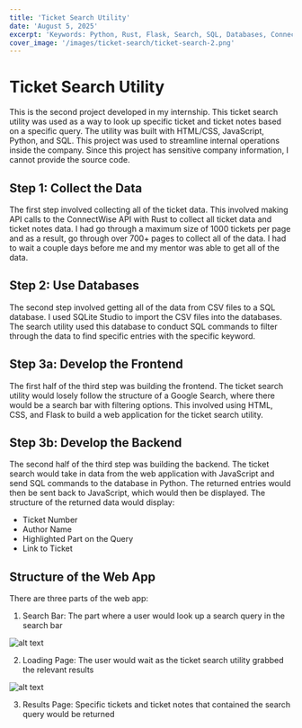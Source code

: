 ```yaml
---
title: 'Ticket Search Utility'
date: 'August 5, 2025'
excerpt: 'Keywords: Python, Rust, Flask, Search, SQL, Databases, ConnectWise API'
cover_image: '/images/ticket-search/ticket-search-2.png'
---
```


# Ticket Search Utility

This is the second project developed in my internship.  This ticket search utility was used as a way to look up specific ticket and ticket notes based on a specific query.  The utility was built with HTML/CSS, JavaScript, Python, and SQL.  This project was used to streamline internal operations inside the company.  Since this project has sensitive company information, I cannot provide the source code.

## Step 1: Collect the Data

The first step involved collecting all of the ticket data.  This involved making API calls to the ConnectWise API with Rust to collect all ticket data and ticket notes data.  I had go through a maximum size of 1000 tickets per page and as a result, go through over 700+ pages to collect all of the data.  I had to wait a couple days before me and my mentor was able to get all of the data.

## Step 2: Use Databases

The second step involved getting all of the data from CSV files to a SQL database.  I used SQLite Studio to import the CSV files into the databases.  The search utility used this database to conduct SQL commands to filter through the data to find specific entries with the specific keyword.

## Step 3a: Develop the Frontend

The first half of the third step was building the frontend.  The ticket search utility would losely follow the structure of a Google Search, where there would be a search bar with filtering options.  This involved using HTML, CSS, and Flask to build a web application for the ticket search utility.

## Step 3b: Develop the Backend

The second half of the third step was building the backend.  The ticket search would take in data from the web application with JavaScript and send SQL commands to the database in Python.  The returned entries would then be sent back to JavaScript, which would then be displayed.  The structure of the returned data would display:

- Ticket Number
- Author Name
- Highlighted Part on the Query
- Link to Ticket

## Structure of the Web App

There are three parts of the web app:

1. Search Bar: The part where a user would look up a search query in the search bar

![alt text](/images/ticket-search/ticket-search.png)

2. Loading Page: The user would wait as the ticket search utility grabbed the relevant results

![alt text](/images/ticket-search/loading-screen.png)

3. Results Page: Specific tickets and ticket notes that contained the search query would be returned


